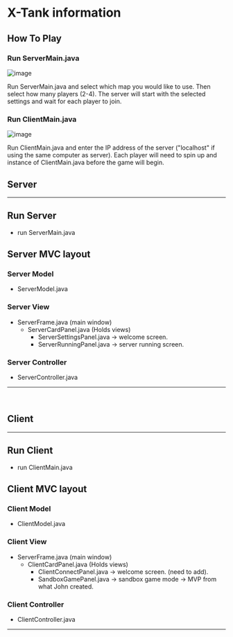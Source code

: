 # X-Tank information

## How To Play
### Run ServerMain.java

![image](https://user-images.githubusercontent.com/32590397/201498782-1faa501e-c07a-4e31-9f9c-43a21bf4efe4.png)

Run ServerMain.java and select which map you would like to use. Then select how many players (2-4).
The server will start with the selected settings and wait for each player to join.

### Run ClientMain.java

![image](https://user-images.githubusercontent.com/32590397/201498846-946aead0-a8c7-4b2b-9105-ea89d50b6708.png)

Run ClientMain.java and enter the IP address of the server ("localhost" if using the same computer as server).
Each player will need to spin up and instance of ClientMain.java before the game will begin.

## Server

***

## Run Server

- run ServerMain.java

## Server MVC layout

### Server Model

- ServerModel.java

### Server View

- ServerFrame.java (main window)
  - ServerCardPanel.java (Holds views)
    - ServerSettingsPanel.java -> welcome screen.
    - ServerRunningPanel.java -> server running screen.

### Server Controller

- ServerController.java

***

</br>

## Client

***

## Run Client

- run ClientMain.java

## Client MVC layout

### Client Model

- ClientModel.java

### Client View

- ServerFrame.java (main window)
  - ClientCardPanel.java (Holds views)
    - ClientConnectPanel.java -> welcome screen. (need to add).
    - SandboxGamePanel.java -> sandbox game mode -> MVP from what John created.

### Client Controller

- ClientController.java

***
